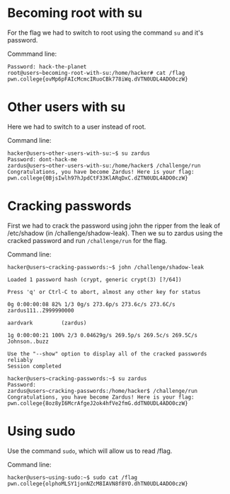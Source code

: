 # Becoming root with su 
For the flag we had to switch to root using the command `su` and it's password.

Commmand line:

```hacker@users~becoming-root-with-su:~$ su
Password: hack-the-planet
root@users~becoming-root-with-su:/home/hacker# cat /flag
pwn.college{ovMp6pFAIcMcmcIRuoCBk778iWq.dVTN0UDL4ADO0czW}
```

# Other users with su
Here we had to switch to a user instead of root.

Command line:

```
hacker@users~other-users-with-su:~$ su zardus
Password: dont-hack-me
zardus@users~other-users-with-su:/home/hacker$ /challenge/run
Congratulations, you have become Zardus! Here is your flag:
pwn.college{0BjsIwlh97hJpdCtF33KlARqDxC.dZTN0UDL4ADO0czW}
```

# Cracking passwords
First we had to crack the password using john the ripper from the leak of /etc/shadow (in /challenge/shadow-leak). Then we su to zardus using the cracked password and run `/challenge/run` for the flag.

Command line:

```
hacker@users~cracking-passwords:~$ john /challenge/shadow-leak

Loaded 1 password hash (crypt, generic crypt(3) [?/64])

Press 'q' or Ctrl-C to abort, almost any other key for status

0g 0:00:00:08 82% 1/3 0g/s 273.6p/s 273.6c/s 273.6C/s zardus111..Z999990000

aardvark         (zardus)

1g 0:00:00:21 100% 2/3 0.04629g/s 269.5p/s 269.5c/s 269.5C/s Johnson..buzz

Use the "--show" option to display all of the cracked passwords reliably
Session completed

hacker@users~cracking-passwords:~$ su zardus
Password:
zardus@users~cracking-passwords:/home/hacker$ /challenge/run
Congratulations, you have become Zardus! Here is your flag:
pwn.college{8oz8yI6McrAfgeJ2ok4hfVe2fmG.ddTN0UDL4ADO0czW}
```

# Using sudo
Use the command `sudo`, which will allow us to read /flag.

Command line:

```
hacker@users~using-sudo:~$ sudo cat /flag
pwn.college{olphoMLSY1jonNZcM8IAVN8f8YO.dhTN0UDL4ADO0czW}
```
